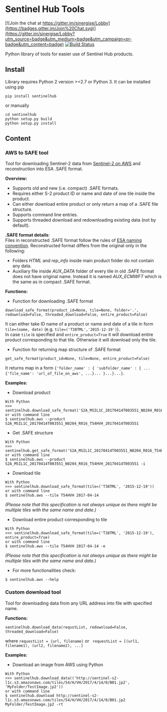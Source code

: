 # Sentinel Hub Tools
[![Join the chat at https://gitter.im/sinergise/Lobby](https://badges.gitter.im/Join%20Chat.svg)](https://gitter.im/sinergise/Lobby?utm_source=badge&utm_medium=badge&utm_campaign=pr-badge&utm_content=badge)
[![Build Status](https://travis-ci.org/sinergise/sentinelhub.svg?branch=master)](https://travis-ci.org/sinergise/sentinelhub)

Python library of tools for easier use of Sentinel Hub products.

## Install

Library requires Python 2 version >=2.7 or Python 3. It can be installed using pip
```
pip install sentinelhub
```
or manually
```
cd sentinelhub
python setup.py build
python setup.py install
```

## Content

### AWS to SAFE tool

Tool for downloading Sentinel-2 data from [Sentinel-2 on AWS](http://sentinel-pds.s3-website.eu-central-1.amazonaws.com/) and reconstruction into ESA .SAFE format.

**Overview:**
 * Supports old and new (i.e. compact) .SAFE formats.
 * Requires either S-2 product ID or name and date of one tile inside the product.
 * Can either download entire product or only return a map of a .SAFE file structure.
 * Supports command line entries.
 * Supports threaded download and redownloading existing data (not by default).

**.SAFE format details**: </br>
Files in reconstructed .SAFE format follow the rules of [ESA naming convention](https://sentinel.esa.int/web/sentinel/user-guides/sentinel-2-msi/naming-convention). Reconstructed format differs from the original only in the following:
 * Folders *HTML* and *rep_info* inside main product folder do not contain any data.
 * Auxiliary file inside *AUX_DATA* folder of every tile in old .SAFE format does not have original name. Instead it is named *AUX_ECMWFT* which is the same as in compact .SAFE format.

**Functions:**
 * Function for downloading .SAFE format
 ```
 download_safe_format(product_id=None, tile=None, folder='.', redownload=False, threaded_download=False, entire_product=False)
 ```
 It can either take ID name of a product or name and date of a tile in form ```tile=(name, date)``` (e.g. ```tile=('T38TML','2015-12-19')```). </br>
 In case ```tile``` is specified and ```entire_product=True``` it will download entire product corresponding to that tile. Otherwise it will download only the tile.
 * Function for returning map structure of .SAFE format
 ```
 get_safe_format(product_id=None, tile=None, entire_product=False)
 ```
 It returns map in a form ```{'folder_name' : { 'subfolder_name' : { ... {'file_name': 'url_of_file_on_aws', ...}... }...}...}```.

**Examples:**
 * Download product
```
With Python
>>> sentinelhub.download_safe_format('S2A_MSIL1C_20170414T003551_N0204_R016_T54HVH_20170414T003551')
or with command line
$ sentinelhub.aws --product S2A_MSIL1C_20170414T003551_N0204_R016_T54HVH_20170414T003551
```

 * Get .SAFE structure
```
With Python
>>> sentinelhub.get_safe_format('S2A_MSIL1C_20170414T003551_N0204_R016_T54HVH_20170414T003551')
or with command line
$ sentinelhub.aws --product S2A_MSIL1C_20170414T003551_N0204_R016_T54HVH_20170414T003551 -i
```

 * Download tile
 ```
 With Python
 >>> sentinelhub.download_safe_format(tile=('T38TML', '2015-12-19'))
 or with command line
 $ sentinelhub.aws --tile T54HVH 2017-04-14
 ```
 *(Please note that this specification is not always unique as there might be multiple tiles with the same name and date.)*

 * Download entire product corresponding to tile
 ```
 With Python
 >>> sentinelhub.download_safe_format(tile=('T38TML', '2015-12-19'), entire_product=True)
 or with command line
 $ sentinelhub.aws --tile T54HVH 2017-04-14 -e
 ```
 *(Please note that this specification is not always unique as there might be multiple tiles with the same name and date.)*

 * For more functionalities check:
```
$ sentinelhub.aws --help
```

### Custom download tool
Tool for downloading data from any URL address into file with specified name.

**Functions:**
```
sentinelhub.download_data(requstList, redownload=False, threaded_download=False)
```
where ```requestList = (url, filename)``` or ``` requestList = [(url1, filename1), (url2, filename2), ...]```

**Examples:**
 * Download an image from AWS using Python
```
With Python
>>> sentinelhub.download_data(('http://sentinel-s2-l1c.s3.amazonaws.com/tiles/54/H/VH/2017/4/14/0/B01.jp2', 'MyFolder/TestImage.jp2'))
or with command line
$ sentinelhub.download http://sentinel-s2-l1c.s3.amazonaws.com/tiles/54/H/VH/2017/4/14/0/B01.jp2 MyFolder/TestImage.jp2 -rt
```
